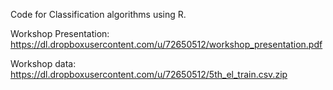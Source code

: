 Code for Classification algorithms using R.

Workshop Presentation: https://dl.dropboxusercontent.com/u/72650512/workshop_presentation.pdf

Workshop data: https://dl.dropboxusercontent.com/u/72650512/5th_el_train.csv.zip

